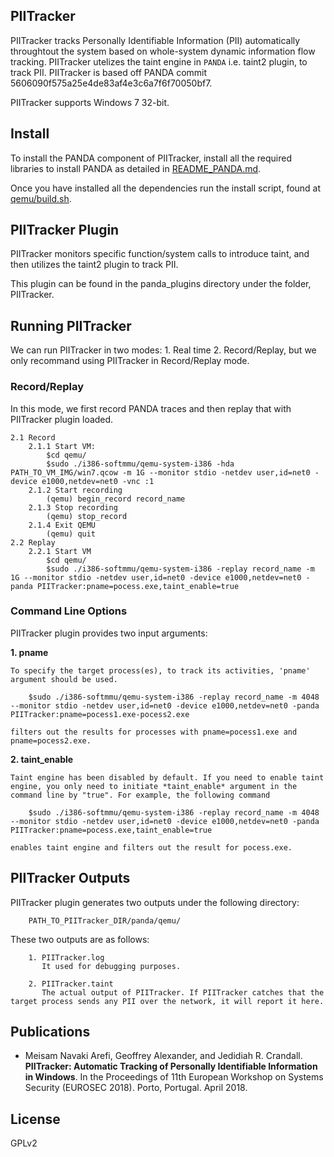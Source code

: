 ## PIITracker

PIITracker tracks Personally Identifiable Information (PII) automatically throughtout the system based on whole-system dynamic information flow tracking. 
PIITracker utelizes the taint engine in `PANDA` i.e. taint2 plugin, to track PII. PIITracker is based off PANDA commit 
5606090f575a25e4de83af4e3c6a7f6f70050bf7.

PIITracker supports Windows 7 32-bit.

## Install

To install the PANDA component of PIITracker, install all the required libraries
to install PANDA as detailed in [README_PANDA.md](panda/README_PANDA.md). 

Once you have installed all the dependencies run the install script, found at
[qemu/build.sh](panda/qemu/build.sh).


## PIITracker Plugin

PIITracker monitors specific function/system calls to introduce taint, and then utilizes the taint2 plugin to track PII.

This plugin can be found in the panda_plugins directory under the folder, PIITracker.


## Running PIITracker

We can run PIITracker in two modes: 1. Real time 2. Record/Replay, but we only recommand using PIITracker in Record/Replay mode.

### Record/Replay

In this mode, we first record PANDA traces and then replay that with PIITracker plugin loaded.
    
    2.1 Record
        2.1.1 Start VM:
            $cd qemu/
            $sudo ./i386-softmmu/qemu-system-i386 -hda PATH_TO_VM_IMG/win7.qcow -m 1G --monitor stdio -netdev user,id=net0 -device e1000,netdev=net0 -vnc :1
        2.1.2 Start recording
            (qemu) begin_record record_name
        2.1.3 Stop recording
            (qemu) stop_record
        2.1.4 Exit QEMU
            (qemu) quit
    2.2 Replay
        2.2.1 Start VM
            $cd qemu/
            $sudo ./i386-softmmu/qemu-system-i386 -replay record_name -m 1G --monitor stdio -netdev user,id=net0 -device e1000,netdev=net0 -panda PIITracker:pname=pocess.exe,taint_enable=true

### Command Line Options

PIITracker plugin provides two input arguments:

**1. pname**
              
    To specify the target process(es), to track its activities, 'pname' argument should be used.

        $sudo ./i386-softmmu/qemu-system-i386 -replay record_name -m 4048 --monitor stdio -netdev user,id=net0 -device e1000,netdev=net0 -panda PIITracker:pname=pocess1.exe-pocess2.exe

    filters out the results for processes with pname=pocess1.exe and pname=pocess2.exe.

**2. taint_enable**
    
    Taint engine has been disabled by default. If you need to enable taint engine, you only need to initiate *taint_enable* argument in the command line by "true". For example, the following command

        $sudo ./i386-softmmu/qemu-system-i386 -replay record_name -m 4048 --monitor stdio -netdev user,id=net0 -device e1000,netdev=net0 -panda PIITracker:pname=pocess.exe,taint_enable=true
        
    enables taint engine and filters out the result for pocess.exe.



## PIITracker Outputs

PIITracker plugin generates two outputs under the following directory:

        PATH_TO_PIITracker_DIR/panda/qemu/
 
These two outputs are as follows:
 
        1. PIITracker.log
           It used for debugging purposes.
           
        2. PIITracker.taint
           The actual output of PIITracker. If PIITracker catches that the target process sends any PII over the network, it will report it here.

## Publications

* Meisam Navaki Arefi, Geoffrey Alexander, and Jedidiah R. Crandall. **PIITracker: Automatic Tracking of Personally Identifiable Information in Windows**. In the Proceedings of 11th European Workshop on Systems Security (EUROSEC 2018). Porto, Portugal. April 2018.

## License

GPLv2

